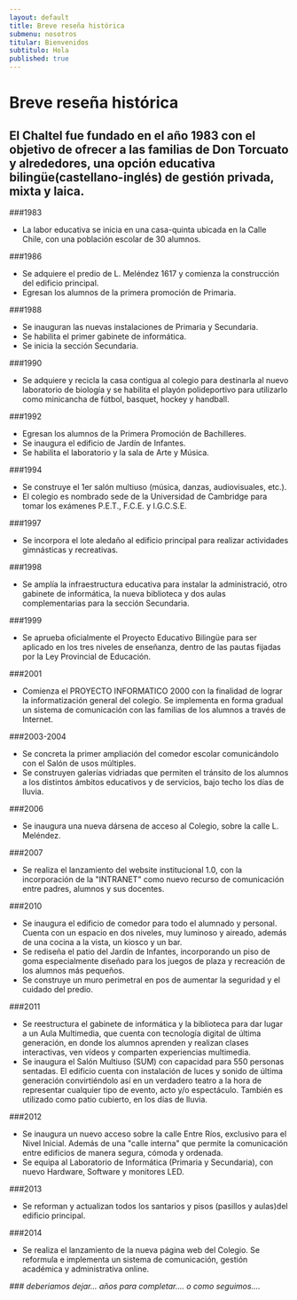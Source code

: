 ```yaml
---
layout: default
title: Breve reseña histórica
submenu: nosotros
titular: Bienvenidos
subtitulo: Hola
published: true
---
```


# Breve reseña histórica
 
## El Chaltel fue fundado en el año 1983 con el objetivo de ofrecer a las familias de Don Torcuato y alrededores, una opción educativa bilingüe(castellano-inglés) de gestión privada, mixta y laica. 

###1983 
- La labor educativa se inicia en una casa-quinta ubicada en la Calle Chile, con una población escolar de 30 alumnos.

###1986
- Se adquiere el predio de L. Meléndez 1617 y comienza la construcción del edificio principal.
- Egresan los alumnos de la primera promoción de Primaria. 

###1988
- Se inauguran las nuevas instalaciones de Primaria y Secundaria.
- Se habilita el primer gabinete de informática.
- Se inicia la sección Secundaria.

###1990
- Se adquiere y recicla la casa contigua al colegio para destinarla al nuevo laboratorio de biología y se habilita el playón polideportivo para utilizarlo como minicancha de fútbol, basquet, hockey y handball.

###1992
- Egresan los alumnos de la Primera Promoción de Bachilleres.
- Se inaugura el edificio de Jardín de Infantes.
- Se habilita el laboratorio y la sala de Arte y Música. 

###1994
- Se construye el 1er salón multiuso (música, danzas, audiovisuales, etc.). 
- El colegio es nombrado sede de la Universidad de Cambridge para tomar los exámenes P.E.T., F.C.E. y I.G.C.S.E.

###1997
- Se incorpora el lote aledaño al edificio principal para realizar actividades gimnásticas y recreativas.

###1998
- Se amplía la infraestructura educativa para instalar la administració, otro gabinete de informática, la nueva biblioteca y dos aulas complementarias  para la sección Secundaria.

###1999
- Se aprueba oficialmente el Proyecto Educativo Bilingüe para ser aplicado en los tres niveles de enseñanza, dentro de las pautas fijadas por la Ley Provincial de Educación.

###2001
- Comienza el PROYECTO INFORMATICO 2000 con la finalidad de lograr la informatización general del colegio. Se implementa en forma gradual un sistema de comunicación con las familias de los alumnos a través de Internet.

###2003-2004
- Se concreta la primer ampliación del comedor escolar comunicándolo con el Salón de usos múltiples.
- Se construyen galerías vidriadas que permiten el tránsito de los alumnos a los distintos ámbitos educativos y de servicios, bajo techo los días de lluvia.

###2006
- Se inaugura una nueva dársena de acceso al Colegio, sobre la calle L. Meléndez.

###2007
- Se realiza el lanzamiento del website institucional 1.0, con la incorporación de la "INTRANET" como nuevo recurso de comunicación entre padres, alumnos y sus docentes.

###2010
- Se inaugura el  edificio de comedor para todo el alumnado y personal. Cuenta con un espacio en dos niveles, muy luminoso y aireado, además de una cocina a la vista, un kiosco y un bar.
- Se rediseña el patio del Jardín de Infantes, incorporando un piso de goma especialmente diseñado para los juegos de plaza y recreación de los alumnos más pequeños.
- Se construye un muro perimetral en pos de aumentar la seguridad y el cuidado del predio.

###2011
- Se reestructura el gabinete de informática y la biblioteca para dar lugar a un Aula Multimedia, que cuenta con tecnología digital de última generación, en donde los alumnos aprenden y realizan clases interactivas, ven vídeos y comparten experiencias multimedia.
- Se inaugura el Salón Multiuso (SUM) con capacidad para 550 personas sentadas. El edificio cuenta con instalación de luces y sonido de última generación convirtiéndolo así en un verdadero teatro a la hora de representar cualquier tipo de evento, acto y/o espectáculo. También es utilizado como patio cubierto, en los días de lluvia.

###2012
- Se inaugura un nuevo acceso sobre la calle Entre Ríos, exclusivo para el Nivel Inicial. Además de una "calle interna" que permite la comunicación entre edificios de manera segura, cómoda y ordenada.
- Se equipa al Laboratorio de Informática (Primaria y Secundaria), con nuevo Hardware, Software y monitores LED.

###2013
- Se reforman y actualizan todos los santarios y pisos (pasillos y aulas)del edificio principal.

###2014
- Se realiza el lanzamiento de la nueva página web del Colegio. Se reformula e implementa un sistema de comunicación, gestión académica y administrativa online.

_### deberiamos dejar... años para completar.... o como seguimos...._

